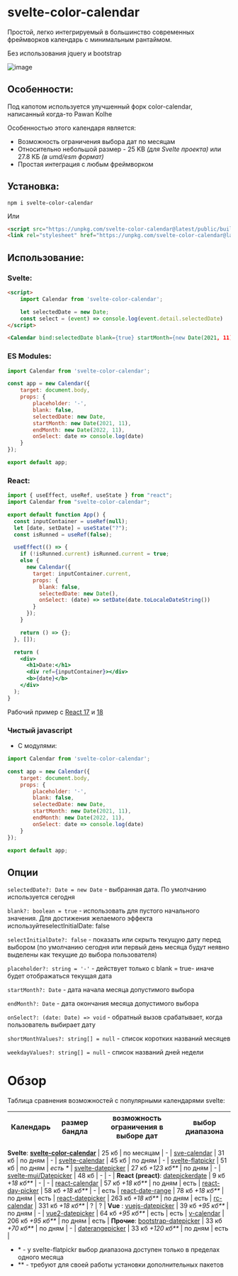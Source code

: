 
# svelte-color-calendar

Простой, легко интегрируемый в большинство современных фреймворков календарь с минимальным рантаймом. 

Без использования jquery и bootstrap

![image](https://user-images.githubusercontent.com/40761960/194060853-0b4745c3-663b-42a4-ba5d-05174f2a033a.png)

## Особенности:

Под капотом используется улучшенный форк color-calendar, написанный когда-то Pawan Kolhe

Особенностью этого календаря является:
- Возможность ограничения выбора дат по месяцам
- Относительно небольшой размер - 25 KB *(для Svelte проекта)* или 27.8 КБ *(в umd/esm формат)*
- Простая интеграция с любым фреймворком

## Установка:

```
npm i svelte-color-calendar
```

Или

```html
<script src="https://unpkg.com/svelte-color-calendar@latest/public/build/bundle.js"></script>
<link rel="stylesheet" href="https://unpkg.com/svelte-color-calendar@latest/public/build/bundle.css">
```

## Использование: 

### Svelte:

```html
<script>
    import Calendar from 'svelte-color-calendar';

    let selectedDate = new Date;
    const select = (event) => console.log(event.detail.selectedDate)
</script>

<Calendar bind:selectedDate blank={true} startMonth={new Date(2021, 11)} endMonth={new Date(2022, 11)} on:select={select} />
```

### ES Modules:

```js
import Calendar from 'svelte-color-calendar';

const app = new Calendar({
    target: document.body,
    props: {
        placeholder: '-',
        blank: false,
        selectedDate: new Date,        
        startMonth: new Date(2021, 11),
        endMonth: new Date(2022, 11),
        onSelect: date => console.log(date)
    }
});

export default app;
```


### React:

```jsx
import { useEffect, useRef, useState } from "react";
import Calendar from "svelte-color-calendar";

export default function App() {
  const inputContainer = useRef(null);
  let [date, setDate] = useState("?");
  const isRunned = useRef(false);

  useEffect(() => {
    if (!isRunned.current) isRunned.current = true;
    else {
      new Calendar({
        target: inputContainer.current,
        props: {
          blank: false,
          selectedDate: new Date(),
          onSelect: (date) => setDate(date.toLocaleDateString())
        }
      });
    }

    return () => {};
  }, []);

  return (
    <div>
      <h1>Date:</h1>
      <div ref={inputContainer}></div>
      <b>{date}</b>
    </div>
  );
}
```

Рабочий пример с [React 17](https://coding-style.ru/code_reviews/315/edit?compiler=html) и [18](https://codesandbox.io/s/stupefied-yonath-9u7h4x?file=/src/App.js)


### Чистый javascript 

- C модулями:

```js
import Calendar from 'svelte-color-calendar';

const app = new Calendar({
    target: document.body,
    props: {
        placeholder: '-',
        blank: false,
        selectedDate: new Date,        
        startMonth: new Date(2021, 11),
        endMonth: new Date(2022, 11),
        onSelect: date => console.log(date)
    }
});

export default app;
```


## Опции

`selectedDate?: Date = new Date` - выбранная дата. По умолчанию используется сегодня

`blank?: boolean = true` - использовать для пустого начального значения. Для достижения желаемого эффекта используйтеselectInitialDate: false

`selectInitialDate?: false` - показать или скрыть текущую дату перед выбором (по умолчанию сегодня или первый день месяца будут неявно выделены как текущие до выбора пользователя)

`placeholder?: string = '-'` - действует только с blank = true- иначе будет отображаться текущая дата

`startMonth?: Date` - дата начала месяца допустимого выбора

`endMonth?: Date` - дата окончания месяца допустимого выбора

`onSelect?: (date: Date) => void` - обратный вызов срабатывает, когда пользователь выбирает дату

`shortMonthValues?: string[] = null` - список коротких названий месяцев

`weekdayValues?: string[] = null` - список названий дней недели


# Обзор 

Таблица сравнения возможностей с популярными календарями svelte:

Календарь                                                                       | размер бандла       | возможность ограничения в выборе дат | выбор диапазона 
-|-|-|-
**Svelte**:
**[svelte-color-calendar](https://github.com/Sanshain/svelte-color-calendar)**  | 25 кб               | по месяцам                           | -          |
[sve-calendar](https://github.com/Sanshain/sve-calendar/tree/sv-calendar)       | 31 кб               | по дням                              | -          |
[svelte-calendar](https://github.com/6eDesign/svelte-calendar)                  | 45 кб               | по дням                              | -          |
[svelte-flatpickr](https://github.com/jacobmischka/svelte-flatpickr)            | 51 кб               | по дням                              | *есть \**  |
[svelte-datepicker](https://github.com/andrew-secret/svelte-datepicker)         | 27 кб *+123 кб\*\** | по дням                              | -          |
[svelte-mui/Datepicker](https://svelte-mui.vercel.app/datepicker)               | 48 кб               | -                                    | -          |
**React (preact)**:
[datepickerdate](https://github.com/kilgarenone/datepicker)                     | 9 кб *+18 кб\*\**   | -                                    | -          |
[react-calendar](https://github.com/wojtekmaj/react-calendar)                   | 57 кб *+18 кб\*\**  | по дням                              | есть       |
[react-day-picker](https://github.com/gpbl/react-day-picker)                    | 58 кб *+18 кб\*\**  | -                                    | есть       |
[react-date-range](https://www.npmjs.com/package/react-date-range)              | 78 кб *+18 кб\*\**  | по дням                              | есть       |
[react-datepicker](https://reactdatepicker.com/#example-date-range)             | 263 кб *+18 кб\*\** | по дням                              | есть       |
[rc-calendar](https://github.com/wojtekmaj/react-calendar)                      | 331 кб *+18 кб\*\** | ?                                    | ?          |
**Vue** :
[vuejs-datepicker](https://www.npmjs.com/package/vuejs-datepicker)              | 39 кб *+95 кб\*\**  | по дням                              | -          |
[vue2-datepicker](https://www.npmjs.com/package/vue2-datepicker)                | 64 кб *+95 кб\*\**  | есть                                 | есть       |
[v-calendar](https://github.com/nathanreyes/v-calendar)                         | 206 кб *+95 кб\*\** | по дням                              | есть       |
**Прочие**:
[bootstrap-datepicker](https://bootstrap-datepicker.readthedocs.io/en/latest/)  | 33 кб *+70 кб\*\**  | по дням                              | -          |
[daterangepicker](http://www.daterangepicker.com/)                              | 33 кб *+120 кб\*\** | по дням                              | есть       |


- \* - у svelte-flatpickr выбор диапазона доступен только в пределах одного месяца
- \*\* - требуют для своей работы установки дополнительных пакетов



